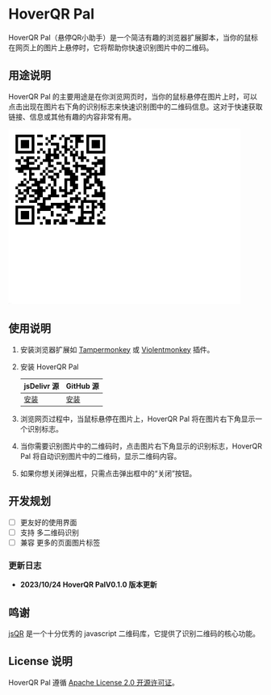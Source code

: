 # HoverQR Pal

HoverQR Pal（悬停QR小助手）是一个简洁有趣的浏览器扩展脚本，当你的鼠标在网页上的图片上悬停时，它将帮助你快速识别图片中的二维码。

## 用途说明

HoverQR Pal 的主要用途是在你浏览网页时，当你的鼠标悬停在图片上时，可以点击出现在图片右下角的识别标志来快速识别图中的二维码信息。这对于快速获取链接、信息或其他有趣的内容非常有用。

![show](/images/show.gif)

## 使用说明

1. 安装浏览器扩展如  [Tampermonkey](https://tampermonkey.net/) 或 [Violentmonkey](https://violentmonkey.github.io/) 插件。

2. 安装 HoverQR Pal

    | jsDelivr 源 | GitHub 源                                                                       |
    | ---------- | ------------------------------------------------------------------------------ |
    | [安装]()     | [安装](https://raw.githubusercontent.com/aoguai/HoverQR_Pal/main/dict/HoverQR_Pal.user.js) |

3. 浏览网页过程中，当鼠标悬停在图片上，HoverQR Pal 将在图片右下角显示一个识别标志。

4. 当你需要识别图片中的二维码时，点击图片右下角显示的识别标志，HoverQR Pal 将自动识别图片中的二维码，显示二维码内容。

5. 如果你想关闭弹出框，只需点击弹出框中的“关闭”按钮。

## 开发规划

- [ ] 更友好的使用界面
- [ ] 支持 多二维码识别
- [ ] 兼容 更多的页面图片标签

### 更新日志

- **2023/10/24 HoverQR PalV0.1.0 版本更新**

## 鸣谢

[jsQR](https://github.com/cozmo/jsQR) 是一个十分优秀的 javascript 二维码库，它提供了识别二维码的核心功能。

## License 说明

HoverQR Pal 遵循 [Apache License 2.0 开源许可证](LICENSE)。
